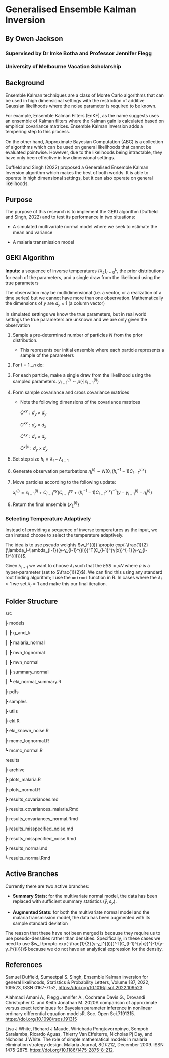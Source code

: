 # Generalised Ensemble Kalman Inversion

## By Owen Jackson

### Supervised by Dr Imke Botha and Professor Jennifer Flegg

### University of Melbourne Vacation Scholarship

## Background

Ensemble Kalman techniques are a class of Monte Carlo algorithms that can be used in high dimensional settings with the restriction of additive Gaussian likelihoods where the noise parameter is required to be known.

For example, Ensemble Kalman Filters (EnKF), as the name suggests uses an ensemble of Kalman filters where the Kalman gain is calculated based on empirical covariance matrices. Ensemble Kalman Inversion adds a tempering step to this process.

On the other hand, Approximate Bayesian Computation (ABC) is a collection of algorithms which can be used on general likelihoods that cannot be evaluated pointwise. However, due to the likelihoods being intractable, they have only been effective in low dimensional settings.

Duffield and Singh (2022) proposed a Generalised Ensemble Kalman Inversion algorithm which makes the best of both worlds. It is able to operate in high dimensional settings, but it can also operate on general likelihoods.

## Purpose

The purpose of this research is to implement the GEKI algorithm (Duffield and Singh, 2022) and to test its performance in two situations:

-   A simulated multivariate normal model where we seek to estimate the mean and variance

-   A malaria transmission model

## GEKI Algorithm

**Inputs:** a sequence of inverse temperatures $\{\lambda_L\}^L_{l=0}$, the prior distributions for each of the parameters, and a single draw from the likelihood using the true parameters

The observation may be mutlidimensional (i.e. a vector, or a realization of a time series) but we cannot have more than one observation. Mathematically the dimensions of $y$ are $d_y \times 1$ (a column vector)

In simulated settings we know the true parameters, but in real world settings the true parameters are unknown and we are only given the observation

1.  Sample a pre-determined number of particles $N$ from the prior distribution.

    -   This represents our initial ensemble where each particle represents a sample of the parameters

2.  For $l = 1 \ldots n$ do:

3.  For each particle, make a single draw from the likelihood using the sampled parameters. $y_{l-1}^{(i)} \sim p(\cdot|x_{l-1}^{(i)})$

4.  Form sample covariance and cross covariance matrices

    -   Note the following dimensions of the covariance matrices

        $C^{yy}: d_y \times d_y$

        $C^{xx}: d_x \times d_x$

        $C^{xy}: d_x \times d_y$

        $C^{y|x}: d_y \times d_y$

5.  Set step size $h_l = \lambda_l - \lambda_{l-1}$

6.  Generate observation perturbations $\eta_l^{(i)} \sim N(0, (h_l^{-1}-1)C_{l-1}^{y|x})$

7.  Move particles according to the following update:

    $x_l^{(i)} = x_{l-1}^{(i)} + C_{l-1}^{xy}(C_{l-1}^{yy} + (h_l^{-1}-1)C_{l-1}^{y|x})^{-1}(y-y_{l-1}^{(i)}-\eta_l^{(i)})$

8.  Return the final ensemble $\{x_L^{(i)}\}$

### Selecting Temperature Adaptively

Instead of providing a sequence of inverse temperatures as the input, we can instead choose to select the temperature adaptively.

The idea is to use pseudo weights $w_l^{(i)} \propto exp(-\frac{1}{2}(\lambda_l-\lambda_{l-1})(y-y_{l-1}^{(i)})^T(C_{l-1}^{y|x})^{-1}(y-y_{l-1}^{(i)}))$.

Given $\lambda_{l-1}$ we want to choose $\lambda_l$ such that the $ESS = \rho N$ where $\rho$ is a hyper-parameter (set to $\frac{1}{2}$). We can find this using any standard root finding algorithm; I use the `uniroot` function in R. In cases where the $\lambda_l > 1$ we set $\lambda_l = 1$ and make this our final iteration.

## Folder Structure

src

┣ models

┃ ┣ g_and_k

┃ ┣ malaria_normal

┃ ┣ mvn_lognormal

┃ ┣ mvn_normal

┃ ┣ summary_normal

┃ ┗ eki_normal_summary.R

┣ pdfs

┣ samples

┣ utils

┣ eki.R

┣ eki_known_noise.R

┣ mcmc_lognormal.R

┗ mcmc_normal.R

results

┣ archive

┣ plots_malaria.R

┣ plots_normal.R

┣ results_covariances.md

┣ results_covariances_malaria.Rmd

┣ results_covariances_normal.Rmd

┣ results_misspecified_noise.md

┣ results_misspecified_noise.Rmd

┣ results_normal.md

┗ results_normal.Rmd

## Active Branches

Currently there are two active branches:

-   **Summary Stats:** for the multivariate normal model, the data has been replaced with sufficient summary statistics $(\bar{y}, s_y)$.

-   **Augmented Stats:** for both the multivariate normal model and the malaria transmission model, the data has been augmented with its sample standard deviation

The reason that these have not been merged is because they require us to use pseudo-densities rather than densities. Specifically, in these cases we need to use $w_l \propto exp(-\frac{1}{2}(y-y_l^{(i)})^T(C_{l-1}^{y|x})^{-1}(y-y_l^{(i)}))$ because we do not have an analytical expression for the density.

## References

Samuel Duffield, Sumeetpal S. Singh, Ensemble Kalman inversion for general likelihoods, Statistics & Probability Letters, Volume 187, 2022, 109523, ISSN 0167-7152, <https://doi.org/10.1016/j.spl.2022.109523>.

Alahmadi Amani A., Flegg Jennifer A., Cochrane Davis G., Drovandi Christopher C. and Keith Jonathan M. 2020A comparison of approximate versus exact techniques for Bayesian parameter inference in nonlinear ordinary differential equation modelsR. Soc. Open Sci.7191315. <https://doi.org/10.1098/rsos.191315>

Lisa J White, Richard J Maude, Wirichada Pongtavornpinyo, Sompob Saralamba, Ricardo Aguas, Thierry Van Effelterre, Nicholas Pj Day, and Nicholas J White. The role of simple mathematical models in malaria elimination strategy design. Malaria Journal, 8(1):212, December 2009. ISSN 1475-2875. <https://doi.org/10.1186/1475-2875-8-212>.
